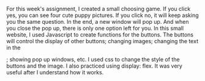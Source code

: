 For this week's assignment, I created a small choosing game. If you click yes, you can see four cute puppy pictures. If you click no, it will keep asking you the same question. In the end, a new window will pop up. And when you close the pop up, there is only one option left for you.
In this small website, I used Javascript to create functions for the buttons. The buttons will control the display of other buttons; changing images; changing the text in the <p>; showing pop up windows, etc.
I used css to change the style of the buttons and the image. I also practiced using display: flex. It was very useful after I understand how it works.

